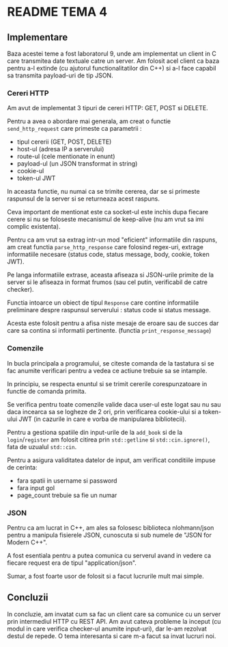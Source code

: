 # README TEMA 4

## Implementare

Baza acestei teme a fost laboratorul 9, unde am implementat un client in C care
transmitea date textuale catre un server. Am folosit acel client ca baza pentru
a-l extinde (cu ajutorul functionalitatilor din C++) si a-l face capabil sa
transmita payload-uri de tip JSON.

### Cereri HTTP

Am avut de implementat 3 tipuri de cereri HTTP: GET, POST si DELETE.

Pentru a avea o abordare mai generala, am creat o functie `send_http_request`
care primeste ca parametrii :

- tipul cererii (GET, POST, DELETE)
- host-ul (adresa IP a serverului)
- route-ul (cele mentionate in enunt)
- payload-ul (un JSON transformat in string)
- cookie-ul
- token-ul JWT

In aceasta functie, nu numai ca se trimite cererea, dar se si primeste raspunsul
de la server si se returneaza acest raspuns.

Ceva important de mentionat este ca socket-ul este inchis dupa fiecare cerere si
nu se foloseste mecanismul de keep-alive (nu am vrut sa imi complic existenta).

Pentru ca am vrut sa extrag intr-un mod "eficient" informatiile din raspuns, am
creat functia `parse_http_response` care folosind regex-uri, extrage
informatiile necesare (status code, status message, body, cookie, token JWT).

Pe langa informatiile extrase, aceasta afiseaza si JSON-urile primite de la
server si le afiseaza in format frumos (sau cel putin, verificabil de catre
checker).

Functia intoarce un obiect de tipul `Response` care contine informatiile
preliminare despre raspunsul serverului : status code si status message.

Acesta este folosit pentru a afisa niste mesaje de eroare sau de succes dar care
sa contina si informatii pertinente. (functia `print_response_message`)

### Comenzile

In bucla principala a programului, se citeste comanda de la tastatura si se fac
anumite verificari pentru a vedea ce actiune trebuie sa se intample.

In principiu, se respecta enuntul si se trimit cererile corespunzatoare in
functie de comanda primita.

Se verifica pentru toate comenzile valide daca user-ul este logat sau nu sau
daca incearca sa se logheze de 2 ori, prin verificarea cookie-ului si a
token-ului JWT (in cazurile in care e vorba de manipularea bibliotecii).

Pentru a gestiona spatiile din input-urile de la `add_book` si de la
`login`/`register` am folosit citirea prin `std::getline` si
`std::cin.ignore()`, fata de uzualul `std::cin`.

Pentru a asigura validitatea datelor de input, am verificat conditiile impuse de
cerinta:

- fara spatii in username si password
- fara input gol
- page_count trebuie sa fie un numar

### JSON

Pentru ca am lucrat in C++, am ales sa folosesc biblioteca nlohmann/json pentru
a manipula fisierele JSON, cunoscuta si sub numele de "JSON for Modern C++".

A fost esentiala pentru a putea comunica cu serverul avand in vedere ca fiecare
request era de tipul "application/json".

Sumar, a fost foarte usor de folosit si a facut lucrurile mult mai simple.

## Concluzii

In concluzie, am invatat cum sa fac un client care sa comunice cu un server prin
intermediul HTTP cu REST API. Am avut cateva probleme la inceput (cu modul in
care verifica checker-ul anumite input-uri), dar le-am rezolvat destul de
repede. O tema interesanta si care m-a facut sa invat lucruri noi.
